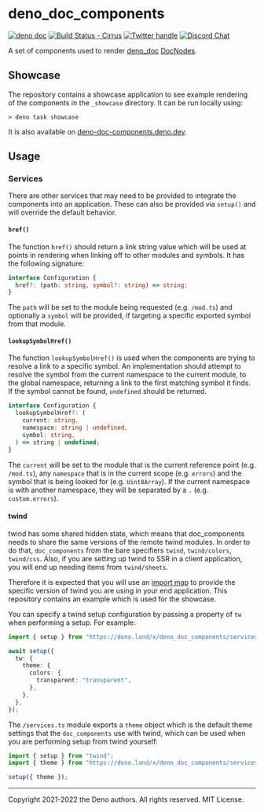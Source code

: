 # deno_doc_components

[![deno doc](https://doc.deno.land/badge.svg)](https://doc.deno.land/https://deno.land/x/deno_doc_components/mod.ts)
[![Build Status - Cirrus][]][Build status] [![Twitter handle][]][Twitter badge]
[![Discord Chat](https://img.shields.io/discord/684898665143206084?logo=discord&style=social)](https://discord.gg/deno)

A set of components used to render [deno_doc](https://deno.land/x/deno_doc)
[DocNodes](https://doc.deno.land/https://deno.land/x/deno_doc/lib/types.d.ts/~/DocNode).

## Showcase

The repository contains a showcase application to see example rendering of the
components in the `_showcase` directory. It can be run locally using:

```
> deno task showcase
```

It is also available on
[deno-doc-components.deno.dev](https://deno-doc-components.deno.dev/).

## Usage

### Services

There are other services that may need to be provided to integrate the
components into an application. These can also be provided via `setup()` and
will override the default behavior.

#### `href()`

The function `href()` should return a link string value which will be used at
points in rendering when linking off to other modules and symbols. It has the
following signature:

```ts
interface Configuration {
  href?: (path: string, symbol?: string) => string;
}
```

The `path` will be set to the module being requested (e.g. `/mod.ts`) and
optionally a `symbol` will be provided, if targeting a specific exported symbol
from that module.

#### `lookupSymbolHref()`

The function `lookupSymbolHref()` is used when the components are trying to
resolve a link to a specific symbol. An implementation should attempt to resolve
the symbol from the current namespace to the current module, to the global
namespace, returning a link to the first matching symbol it finds. If the symbol
cannot be found, `undefined` should be returned.

```ts
interface Configuration {
  lookupSymbolHref?: (
    current: string,
    namespace: string | undefined,
    symbol: string,
  ) => string | undefined;
}
```

The `current` will be set to the module that is the current reference point
(e.g. `/mod.ts`), any `namespace` that is in the current scope (e.g. `errors`)
and the symbol that is being looked for (e.g. `Uint8Array`). If the current
namespace is with another namespace, they will be separated by a `.` (e.g.
`custom.errors`).

#### twind

twind has some shared hidden state, which means that doc_components needs to
share the same versions of the remote twind modules. In order to do that,
`doc_components` from the bare specifiers `twind`, `twind/colors`, `twind/css`.
Also, if you are setting up twind to SSR in a client application, you will end
up needing items from `twind/sheets`.

Therefore it is expected that you will use an
[import map](https://deno.land/manual/node/import_maps) to provide the specific
version of twind you are using in your end application. This repository contains
an example which is used for the showcase.

You can specify a twind setup configuration by passing a property of `tw` when
performing a setup. For example:

```ts
import { setup } from "https://deno.land/x/deno_doc_components/services.ts";

await setup({
  tw: {
    theme: {
      colors: {
        transparent: "transparent",
      },
    },
  },
});
```

The `/services.ts` module exports a `theme` object which is the default theme
settings that the `doc_components` use with twind, which can be used when you
are performing setup from twind yourself:

```ts
import { setup } from "twind";
import { theme } from "https://deno.land/x/deno_doc_components/services.ts";

setup({ theme });
```

---

Copyright 2021-2022 the Deno authors. All rights reserved. MIT License.

[Build Status - Cirrus]: https://github.com/denoland/doc_components/workflows/ci/badge.svg?branch=main&event=push
[Build status]: https://github.com/denoland/doc_components/actions
[Twitter badge]: https://twitter.com/intent/follow?screen_name=deno_land
[Twitter handle]: https://img.shields.io/twitter/follow/deno_land.svg?style=social&label=Follow
